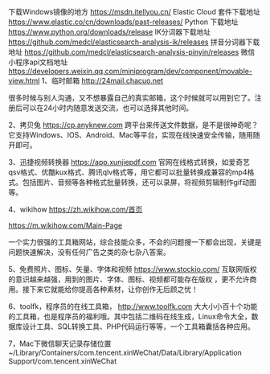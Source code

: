 下载Windows镜像的地方 https://msdn.itellyou.cn/
Elastic Cloud 套件下载地址 https://www.elastic.co/cn/downloads/past-releases/
Python 下载地址 https://www.python.org/downloads/release
IK分词器下载地址 https://github.com/medcl/elasticsearch-analysis-ik/releases
拼音分词器下载地址 https://github.com/medcl/elasticsearch-analysis-pinyin/releases
微信小程序api文档地址 https://developers.weixin.qq.com/miniprogram/dev/component/movable-view.html
1、临时邮箱
http://24mail.chacuo.net

很多时候与别人沟通，又不想暴露自己的真实邮箱，这个时候就可以用到它了。注册后可以在24小时内随意发送交流，也可以选择其他时间。

2、拷贝兔
https://cp.anyknew.com
跨平台来传送文件数据，是不是很神奇呢？它支持Windows、IOS、Android、Mac等平台，实现在线快速安全传输，随用随开即可。

3、迅捷视频转换器
https://app.xunjiepdf.com
官网在线格式转换，如爱奇艺qsv格式、优酷kux格式、腾讯qlv格式等，用它都可以批量转换成兼容的mp4格式。包括图片、音频等各种格式批量转换，还可以录屏，将视频剪辑制作gif动图等。

4、wikihow
https://zh.wikihow.com/首页

https://m.wikihow.com/Main-Page

一个实力很强的工具箱网站，综合技能众多，不会的问题搜一下都会出现，关键是问题快速解决，没有任何广告之类的杂七杂八答案。

5、免费照片、图标、矢量、字体和视频
https://www.stockio.com/
互联网版权的意识越来越强，用到的图片、字体、图标、视频都可能存在版权 ，更不允许商用。接下来它就能给你提高各种素材，让你创作无后顾之忧！

6、toolfk，程序员的在线工具箱，
http://www.toolfk.com
大大小小百十个功能的工具箱，也是程序员的福利哦。其中包括二维码在线生成，Linux命令大全，数据库设计工具、SQL转换工具、PHP代码运行等等，一个工具箱囊括各种应用。

7，Mac下微信聊天记录存储位置
~/Library/Containers/com.tencent.xinWeChat/Data/Library/Application Support/com.tencent.xinWeChat